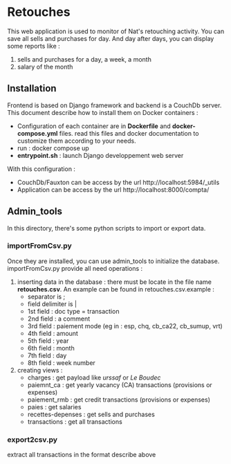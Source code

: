 # Retouches

This web application is used to monitor of Nat's retouching activity. 
You can save all sells and purchases for day. And day after days, you can display some reports like :
1. sells and purchases for a day, a week, a month
2. salary of the month

## Installation

Frontend is based on Django framework and backend is a CouchDb server. This document describe how to install them on Docker containers :
- Configuration of each container are in **Dockerfile** and **docker-compose.yml** files. read this files and docker documentation to customize them according to your needs.
- run : docker compose up 
- **entrypoint.sh** : launch Django developpement web server 

With this configuration :
- CouchDb/Fauxton can be access by the url http://localhost:5984/_utils
- Application can be access by the url http://localhost:8000/compta/

## Admin_tools

In this directory, there's some python scripts to import or export data.

### importFromCsv.py 

Once they are installed, you can use admin_tools to initialize the database. importFromCsv.py provide all need operations :

1. inserting data in the database : there must be locate in the file name **retouches.csv**. An example can be found in retouches.csv.example :
    - separator is ;
    - field delimiter is |
    - 1st field : doc type = transaction
    - 2nd field : a comment
    - 3rd field : paiement mode (eg in : esp, chq, cb_ca22, cb_sumup, vrt)
    - 4th field : amount
    - 5th field : year
    - 6th field : month
    - 7th field : day
    - 8th field : week number
2. creating views :
    - charges : get payload like *urssaf* or *Le Boudec*
    - paiemnt_ca : get yearly vacancy (CA) transactions (provisions or expenses)
    - paiement_rmb : get credit transactions (provisions or expenses)
    - paies : get salaries
    - recettes-depenses : get sells and purchases
    - transactions : get all transactions

### export2csv.py

extract all transactions in the format describe above